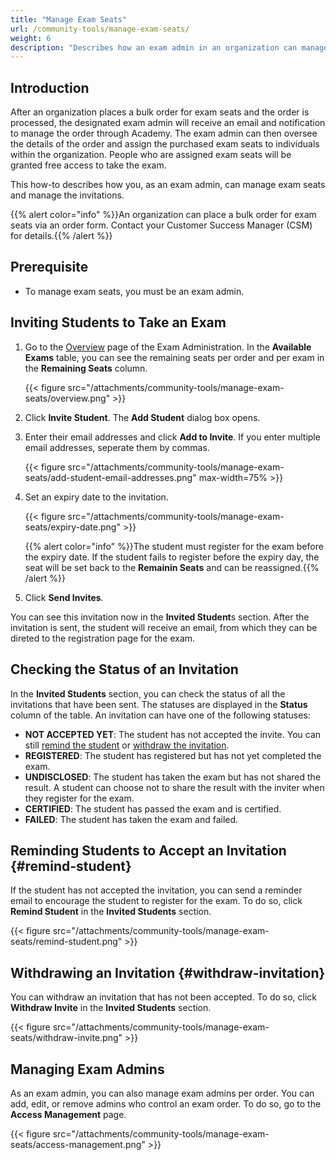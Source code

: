 ```yaml
---
title: "Manage Exam Seats"
url: /community-tools/manage-exam-seats/
weight: 6
description: "Describes how an exam admin in an organization can manage exam seats."
---
```


## Introduction

After an organization places a bulk order for exam seats and the order is processed, the designated exam admin will receive an email and notification to manage the order through Academy. The exam admin can then oversee the details of the order and assign the purchased exam seats to individuals within the organization. People who are assigned exam seats will be granted free access to take the exam.

This how-to describes how you, as an exam admin, can manage exam seats and manage the invitations.

{{% alert color="info" %}}An organization can place a bulk order for exam seats via an order form. Contact your Customer Success Manager (CSM) for details.{{% /alert %}}

## Prerequisite

* To manage exam seats, you must be an exam admin.

## Inviting Students to Take an Exam

1. Go to the [Overview](https://academy.mendix.com/link/examadmin) page of the Exam Administration. In the **Available Exams** table, you can see the remaining seats per order and per exam in the **Remaining Seats** column.

    {{< figure src="/attachments/community-tools/manage-exam-seats/overview.png" >}}

2. Click **Invite Student**. The **Add Student** dialog box opens.
3. Enter their email addresses and click **Add to Invite**. If you enter multiple email addresses, seperate them by commas.

    {{< figure src="/attachments/community-tools/manage-exam-seats/add-student-email-addresses.png" max-width=75% >}}

4. Set an expiry date to the invitation. 

   {{< figure src="/attachments/community-tools/manage-exam-seats/expiry-date.png" >}}

   {{% alert color="info" %}}The student must register for the exam before the expiry date. If the student fails to register before the expiry day, the seat will be set back to the **Remainin Seats** and can be reassigned.{{% /alert %}}
   
5. Click **Send Invites**.

You can see this invitation now in the **Invited Student**s section. After the invitation is sent, the student will receive an email, from which they can be direted to the registration page for the exam. 

## Checking the Status of an Invitation

In the **Invited Students** section, you can check the status of all the invitations that have been sent. The statuses are displayed in the **Status** column of the table. An invitation can have one of the following statuses:

- **NOT ACCEPTED YET**: The student has not accepted the invite. You can still [remind the student](#remind-student) or [withdraw the invitation](#withdraw-invitation).
- **REGISTERED**: The student has registered but has not yet completed the exam. 
- **UNDISCLOSED**: The student has taken the exam but has not shared the result. A student can choose not to share the result with the inviter when they register for the exam.
- **CERTIFIED**: The student has passed the exam and is certified. 
- **FAILED**: The student has taken the exam and failed. 

## Reminding Students to Accept an Invitation {#remind-student}

If the student has not accepted the invitation, you can send a reminder email to encourage the student to register for the exam. To do so, click **Remind Student** in the **Invited Students** section.

 {{< figure src="/attachments/community-tools/manage-exam-seats/remind-student.png" >}}

## Withdrawing an Invitation {#withdraw-invitation}

You can withdraw an invitation that has not been accepted. To do so, click **Withdraw Invite** in the **Invited Students** section.

 {{< figure src="/attachments/community-tools/manage-exam-seats/withdraw-invite.png" >}}

## Managing Exam Admins

As an exam admin, you can also manage exam admins per order. You can add, edit, or remove admins who control an exam order. To do so, go to the **Access Management** page.

 {{< figure src="/attachments/community-tools/manage-exam-seats/access-management.png" >}}
